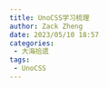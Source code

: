 ```yaml
---
title: UnoCSS学习梳理
author: Zack Zheng
date: 2023/05/10 18:57
categories:
 - 大海拾遗
tags:
 - UnoCSS
---
```



<simple-img src="UnoCSS学习梳理.png" />
